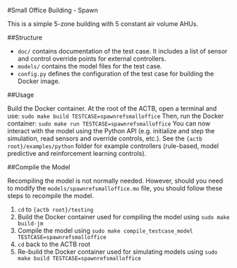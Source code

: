 #Small Office Building - Spawn

This is a simple 5-zone building with 5 constant air volume AHUs.

##Structure


- ``doc/`` contains documentation of the test case. It includes a list of sensor and control override points for external controllers.
- ``models/`` contains the model files for the test case.
- ``config.py`` defines the configuration of the test case for building the Docker image.

##Usage


Build the Docker container. At the root of the ACTB, open a terminal and use:
``sudo make build TESTCASE=spawnrefsmalloffice``
Then, run the Docker container:
``sudo make run TESTCASE=spawnrefsmalloffice``
You can now interact with the model using the Python API (e.g. initialize and step the simulation, read sensors and override controls, etc.).
See the `{actb root}/examples/python` folder for example controllers (rule-based, model predictive and reinforcement learning controls). 

##Compile the Model

Recompiling the model is not normally needed. However, should you need to modify the `models/spawnrefsmalloffice.mo` file, you should follow these steps to recompile the model.

1. `cd` to `{actb root}/testing`
2. Build the Docker container used for compiling the model using `sudo make build-jm`
3. Compile the model using `sudo make compile_testcase_model TESTCASE=spawnrefsmalloffice`
4. `cd` back to the ACTB root
5. Re-build the Docker container used for simulating models using `sudo make build TESTCASE=spawnrefsmalloffice`
